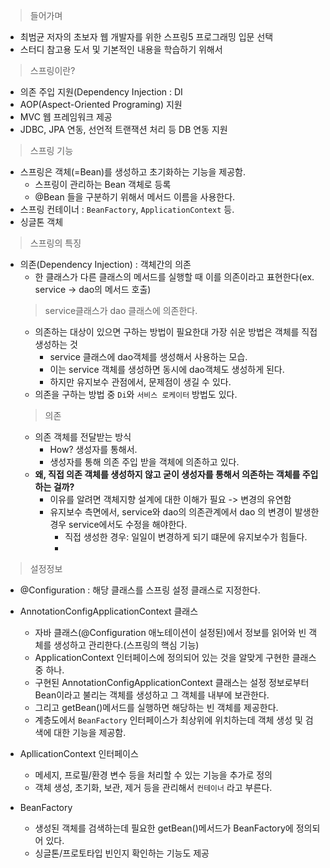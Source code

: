 > 들어가며  
* 최범균 저자의 초보자 웹 개발자를 위한 스프링5 프로그래밍 입문 선택
* 스터디 참고용 도서 및 기본적인 내용을 학습하기 위해서  
  

> 스프링이란?  
* 의존 주입 지원(Dependency Injection : DI  
* AOP(Aspect-Oriented Programing) 지원  
* MVC 웹 프레임워크 제공  
* JDBC, JPA 연동, 선언적 트랜잭션 처리 등 DB 연동 지원  
  
> 스프링 기능  
* 스프링은 객체(=Bean)를 생성하고 초기화하는 기능을 제공함.  
  - 스프링이 관리하는 Bean 객체로 등록  
  - @Bean 들을 구분하기 위해서 메서드 이름을 사용한다.  
* 스프링 컨테이너 : `BeanFactory`, `ApplicationContext` 등.  
* 싱글톤 객체  

> 스프링의 특징  
* 의존(Dependency Injection) : 객체간의 의존  
  - 한 클래스가 다른 클래스의 메서드를 실행할 때 이를 의존이라고 표현한다(ex. service -> dao의 메서드 호출)  
  > service클래스가 dao 클래스에 의존한다.  
  - 의존하는 대상이 있으면 구하는 방법이 필요한대 가장 쉬운 방법은 객체를 직접 생성하는 것
    - service 클래스에 dao객체를 생성해서 사용하는 모습.  
    - 이는 service 객체를 생성하면 동시에 dao객체도 생성하게 된다.  
    - 하지만 유지보수 관점에서, 문제점이 생길 수 있다.  
  - 의존을 구하는 방법 중 `Di`와 `서비스 로케이터` 방법도 있다. 
  > 의존  
  - 의존 객체를 전달받는 방식  
    - How? 생성자를 통해서.  
    - 생성자를 통해 의존 주입 받을 객체에 의존하고 있다.  
  - **왜, 직접 의존 객체를 생성하지 않고 굳이 생성자를 통해서 의존하는 객체를 주입하는 걸까?**  
    - 이유를 알려면 객체지향 설계에 대한 이해가 필요 -> 변경의 유연함  
    - 유지보수 측면에서, service와 dao의 의존관계에서 dao 의 변경이 발생한 경우 service에서도 수정을 해야한다.  
      - 직접 생성한 경우: 일일이 변경하게 되기 떄문에 유지보수가 힘들다.  
      - 

> 설정정보  
* @Configuration : 해당 클래스를 스프링 설정 클래스로 지정한다.  
* AnnotationConfigApplicationContext 클래스  
  - 자바 클래스(@Configuration 애노테이션이 설정된)에서 정보를 읽어와 빈 객체를 생성하고 관리한다.(스프링의 핵심 기능)  
  - ApplicationContext 인터페이스에 정의되어 있는 것을 알맞게 구현한 클래스 중 하나.  
  - 구현된 AnnotationConfigApplicationContext 클래스는 설정 정보로부터 Bean이라고 불리는 객체를 생성하고 그 객체를 내부에 보관한다.  
  - 그리고 getBean()메서드를 실행하면 해당하는 빈 객체를 제공한다.  
  - 계층도에서 `BeanFactory` 인터페이스가 최상위에 위치하는데 객체 생성 및 검색에 대한 기능을 제공함.  
  
* ApllicationContext 인터페이스  
  - 메세지, 프로필/환경 변수 등을 처리할 수 있는 기능을 추가로 정의  
  - 객체 생성, 초기화, 보관, 제거 등을 관리해서 `컨테이너` 라고 부른다.
  
* BeanFactory  
  - 생성된 객체를 검색하는데 필요한 getBean()메서드가 BeanFactory에 정의되어 있다.  
  - 싱글톤/프로토타입 빈인지 확인하는 기능도 제공  
  
